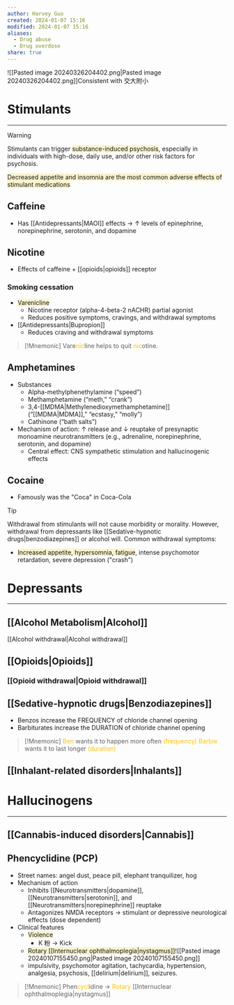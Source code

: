 ```yaml
---
author: Harvey Guo
created: 2024-01-07 15:16
modified: 2024-01-07 15:16
aliases:
  - Drug abuse
  - Drug overdose
share: true
---
```

![[Pasted image 20240326204402.png|Pasted image 20240326204402.png]]Consistent with 交大附小
# Stimulants
---
>[!warning] 
>Stimulants can trigger <span style="background:rgba(240, 200, 0, 0.2)">substance-induced psychosis</span>, especially in individuals with high-dose, daily use, and/or other risk factors for psychosis.

<span style="background:rgba(240, 200, 0, 0.2)">Decreased appetite and insomnia are the most common adverse effects of stimulant medications</span>
## Caffeine
- Has [[Antidepressants|MAOI]] effects → ↑ levels of epinephrine, norepinephrine, serotonin, and dopamine
## Nicotine
- Effects of caffeine + [[opioids|opioids]] receptor
### Smoking cessation
- <span style="background:rgba(240, 200, 0, 0.2)">Varenicline</span>
	- Nicotine receptor (alpha-4-beta-2 nACHR) partial agonist
	- Reduces positive symptoms, cravings, and withdrawal symptoms
- [[Antidepressants|Bupropion]]
	- Reduces craving and withdrawal symptoms

>[!Mnemonic] 
>Vare<font color="#ffc000">nic</font>line helps to quit <font color="#ffc000">nic</font>otine.
## Amphetamines
- Substances 
	- Alpha-methylphenethylamine (“speed”)
	- Methamphetamine (“meth,” “crank”)
	- 3,4-[[MDMA|Methylenedioxymethamphetamine]] (“[[MDMA|MDMA]],” “ecstasy,” “molly”)
	- Cathinone (“bath salts”)
- Mechanism of action: ↑ release and ↓ reuptake of presynaptic monoamine neurotransmitters (e.g., adrenaline, norepinephrine, serotonin, and dopamine)
	- Central effect: CNS sympathetic stimulation and hallucinogenic effects
## Cocaine
- Famously was the "Coca" in Coca-Cola
>[!tip] 
>Withdrawal from stimulants will not cause morbidity or morality. However, withdrawal from depressants like [[Sedative-hypnotic drugs|benzodiazepines]] or alcohol will. 
>Common withdrawal symptoms:
>- <span style="background:rgba(240, 200, 0, 0.2)">Increased appetite, hypersomnia, fatigue</span>, intense psychomotor retardation, severe depression ("crash")
# Depressants
---
## [[Alcohol Metabolism|Alcohol]]
[[Alcohol withdrawal|Alcohol withdrawal]]
## [[Opioids|Opioids]]
### [[Opioid withdrawal|Opioid withdrawal]]
## [[Sedative-hypnotic drugs|Benzodiazepines]]
- Benzos increase the FREQUENCY of chloride channel opening
- Barbiturates increase the DURATION of chloride channel opening
>[!Mnemonic] 
><font color="#ffc000">Ben</font> wants it to happen more often <font color="#ffc000">(frequency)</font>
><font color="#ffc000">Barbie</font> wants it to last longer <font color="#ffc000">(duration)</font>
## [[Inhalant-related disorders|Inhalants]]
# Hallucinogens
---
## [[Cannabis-induced disorders|Cannabis]]
## Phencyclidine (PCP)
- Street names: angel dust, peace pill, elephant tranquilizer, hog
- Mechanism of action 
	- Inhibits [[Neurotransmitters|dopamine]], [[Neurotransmitters|serotonin]], and [[Neurotransmitters|norepinephrine]] reuptake
	- Antagonizes NMDA receptors → stimulant or depressive neurological effects (dose dependent)
- Clinical features
	- <span style="background:rgba(240, 200, 0, 0.2)">Violence</span>
		- K 粉 -> Kick
	- <span style="background:rgba(240, 200, 0, 0.2)">Rotary [[Internuclear ophthalmoplegia|nystagmus]]</span>![[Pasted image 20240107155450.png|Pasted image 20240107155450.png]]
	- impulsivity, psychomotor agitation, tachycardia, hypertension, analgesia, psychosis, [[delirium|delirium]], seizures.

>[!Mnemonic] 
>Phen<font color="#ffc000">cycl</font>idine -> <font color="#ffc000">Rotary</font> [[Internuclear ophthalmoplegia|nystagmus]]